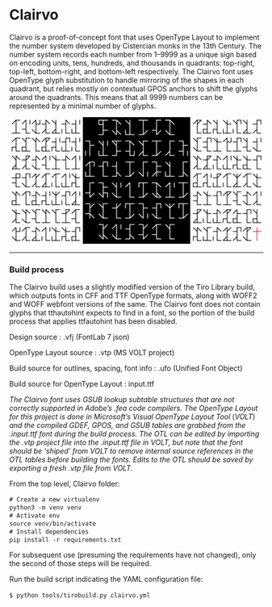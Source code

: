 # Clairvo

Clairvo is a proof-of-concept font that uses OpenType Layout to implement the number system developed by Cistercian monks in the 13th Century. The number system records each number from 1–9999 as a unique sign based on encoding units, tens, hundreds, and thousands in quadrants: top-right, top-left, bottom-right, and bottom-left respectively. The Clairvo font uses OpenType glyph substitution to handle mirroring of the shapes in each quadrant, but relies mostly on contextual GPOS anchors to shift the glyphs around the quadrants. This means that all 9999 numbers can be represented by a minimal number of glyphs.

![](https://github.com/TiroTypeworks/Clairvo/blob/main/graphics/ClairvoSM.png)

____

### Build process

The Clairvo build uses a slightly modified version of the Tiro Library build, which outputs fonts in CFF and TTF OpenType formats, along with WOFF2 and WOFF webfont versions of the same. The Clairvo font does not contain glyphs that tthautohint expects to find in a font, so the portion of the build process that applies ttfautohint has been disabled.

Design source : .vfj (FontLab 7 json)

OpenType Layout source : .vtp (MS VOLT project)

Build source for outlines, spacing, font info : .ufo (Unified Font Object)

Build source for OpenType Layout : input.ttf

*The Clairvo font uses GSUB lookup subtable structures that are not correctly supported in Adobe’s .fea code compilers. The OpenType Layout for this project is done in Microsoft’s Visual OpenType Layout Tool* (*VOLT*) *and the compiled GDEF, GPOS, and GSUB tables are grabbed from the .input.ttf font during the build process. The OTL can be edited by importing the .vtp project file into the .input.ttf file in VOLT, but note that the font should be ‘shiped’ from VOLT to remove internal source references in the OTL tables before building the fonts. Edits to the OTL should be saved by exporting a fresh .vtp file from VOLT.*

From the top level, Clairvo folder:

```
# Create a new virtualenv
python3 -m venv venv
# Activate env
source venv/bin/activate
# Install dependencies
pip install -r requirements.txt
```

For subsequent use (presuming the requirements have not changed), only the second of those steps will be required.

Run the build script indicating the YAML configuration file:

`$ python tools/tirobuild.py clairvo.yml`

